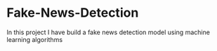 # Fake-News-Detection
In this project I have build a fake news detection model using machine learning algorithms
